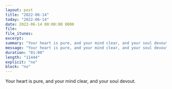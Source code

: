 ```yaml
---
layout: post
title: "2022-06-14"
today: "2022-06-14"
date: 2022-06-14 00:00:00 0000
file:
file_itunes:
excerpt:
summary: "Your heart is pure, and your mind clear, and your soul devout."
message: "Your heart is pure, and your mind clear, and your soul devout."
duration: "01:00"
length: "11444"
explicit: "no"
block: "no"
---
```

Your heart is pure, and your mind clear, and your soul devout.

